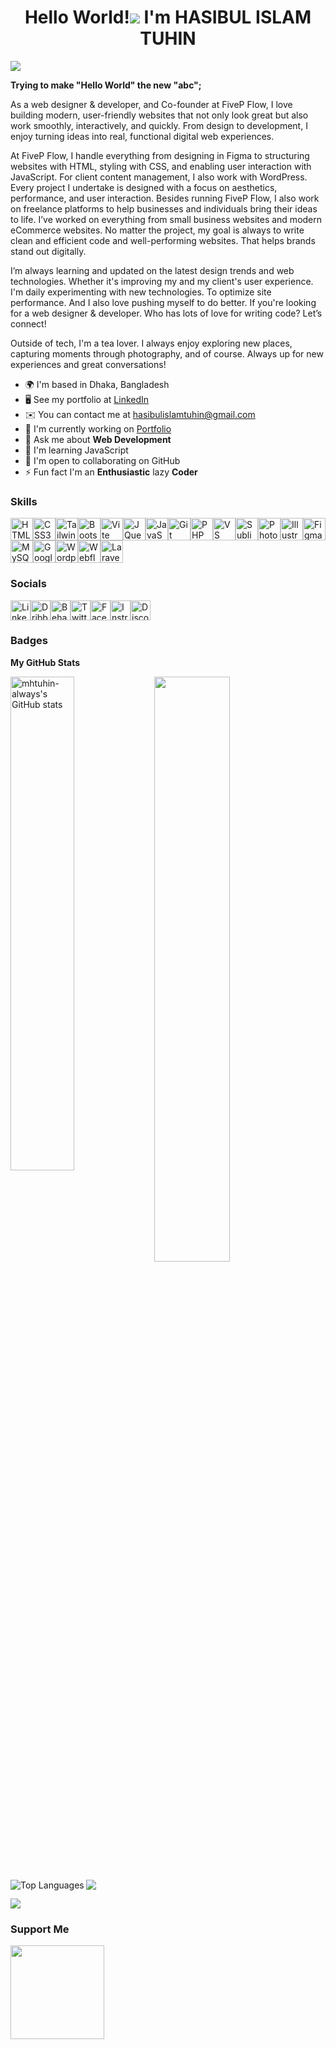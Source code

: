 <h1 align="center"> Hello World!<img src="https://user-images.githubusercontent.com/18350557/176309783-0785949b-9127-417c-8b55-ab5a4333674e.gif"/> I'm HASIBUL ISLAM TUHIN </h1>
<img src="https://pbs.twimg.com/profile_banners/1555879067945435136/1752743889/1500x500" />

<b>Trying to make "Hello World" the new "abc";</b>

As a web designer & developer, and Co-founder at FiveP Flow, I love building modern, user-friendly websites that not only look great but also work smoothly, interactively, and quickly. From design to development, I enjoy turning ideas into real, functional digital web experiences.

At FiveP Flow, I handle everything from designing in Figma to structuring websites with HTML, styling with CSS, and enabling user interaction with JavaScript. For client content management, I also work with WordPress. Every project I undertake is designed with a focus on aesthetics, performance, and user interaction.
Besides running FiveP Flow, I also work on freelance platforms to help businesses and individuals bring their ideas to life. I’ve worked on everything from small business websites and modern eCommerce websites. No matter the project, my goal is always to write clean and efficient code and well-performing websites. That helps brands stand out digitally.

I’m always learning and updated on the latest design trends and web technologies. Whether it's improving my and my client's user experience. I'm daily experimenting with new technologies. To optimize site performance. And I also love pushing myself to do better.
If you're looking for a web designer & developer. Who has lots of love for writing code? Let’s connect!

Outside of tech, I'm a tea lover. I always enjoy exploring new places, capturing moments through photography, and of course. Always up for new experiences and great conversations!

* 🌍  I'm based in Dhaka, Bangladesh
* 🖥️  See my portfolio at [LinkedIn](http://www.linkedin.com/in/mhtuhin-always/)
* ✉️  You can contact me at [hasibulislamtuhin@gmail.com](mailto:hasibulislamtuhin@gmail.com)
* 🚀  I'm currently working on [Portfolio](http://https://fivepflow.com/)
* 💬  Ask me about **Web Development**
* 🧠  I'm learning JavaScript
* 🤝  I'm open to collaborating on GitHub
* ⚡  Fun fact I'm an **Enthusiastic** lazy **Coder**

### Skills


<p align="left">
<a href="https://developer.mozilla.org/en-US/docs/Glossary/HTML5" target="_blank" rel="noreferrer"><img src="https://raw.githubusercontent.com/danielcranney/readme-generator/main/public/icons/skills/html5-colored.svg" width="36" height="36" alt="HTML5" title="HTML5"/></a><a href="https://www.w3.org/TR/CSS/#css" target="_blank" rel="noreferrer"><img src="https://raw.githubusercontent.com/danielcranney/readme-generator/main/public/icons/skills/css3-colored.svg" width="36" height="36" alt="CSS3" title="CSS3"/></a><a href="https://tailwindcss.com/" target="_blank" rel="noreferrer"><img src="https://raw.githubusercontent.com/danielcranney/readme-generator/main/public/icons/skills/tailwindcss-colored.svg" width="36" height="36" alt="TailwindCSS" title="TailwindCSS"/></a><a href="https://getbootstrap.com/" target="_blank" rel="noreferrer"><img src="https://raw.githubusercontent.com/danielcranney/readme-generator/main/public/icons/skills/bootstrap-colored.svg" width="36" height="36" alt="Bootstrap" title="Bootstrap"/></a><a href="https://vitejs.dev/" target="_blank" rel="noreferrer"><img src="https://raw.githubusercontent.com/danielcranney/readme-generator/main/public/icons/skills/vite-colored.svg" width="36" height="36" alt="Vite" title="Vite"/></a><a href="https://jquery.com/" target="_blank" rel="noreferrer"><img src="https://raw.githubusercontent.com/danielcranney/readme-generator/main/public/icons/skills/jquery-colored.svg" width="36" height="36" alt="JQuery" title="JQuery"/></a><a href="https://developer.mozilla.org/en-US/docs/Web/JavaScript" target="_blank" rel="noreferrer"><img src="https://raw.githubusercontent.com/danielcranney/readme-generator/main/public/icons/skills/javascript-colored.svg" width="36" height="36" alt="JavaScript" title="JavaScript"/></a><a href="https://git-scm.com/" target="_blank" rel="noreferrer"><img src="https://raw.githubusercontent.com/danielcranney/readme-generator/main/public/icons/skills/git-colored.svg" width="36" height="36" alt="Git" title="Git"/></a><a href="https://www.php.net/" target="_blank" rel="noreferrer"><img src="https://raw.githubusercontent.com/danielcranney/readme-generator/main/public/icons/skills/php-colored.svg" width="36" height="36" alt="PHP" title="PHP"/></a><a href="https://code.visualstudio.com/" target="_blank" rel="noreferrer"><img src="https://raw.githubusercontent.com/danielcranney/readme-generator/main/public/icons/skills/visualstudiocode-colored.svg" width="36" height="36" alt="VS Code" title="VS Code"/></a><a href="https://www.sublimetext.com/index2" target="_blank" rel="noreferrer"><img src="https://raw.githubusercontent.com/danielcranney/readme-generator/main/public/icons/skills/sublimetext-colored.svg" width="36" height="36" alt="Sublime Text" title="Sublime Text"/></a><a href="https://www.adobe.com/uk/products/photoshop.html" target="_blank" rel="noreferrer"><img src="https://raw.githubusercontent.com/danielcranney/readme-generator/main/public/icons/skills/photoshop-colored.svg" width="36" height="36" alt="Photoshop" title="Photoshop"/></a><a href="https://www.adobe.com/uk/products/illustrator.html" target="_blank" rel="noreferrer"><img src="https://raw.githubusercontent.com/danielcranney/readme-generator/main/public/icons/skills/illustrator-colored.svg" width="36" height="36" alt="Illustrator" title="Illustrator"/></a><a href="https://www.figma.com/" target="_blank" rel="noreferrer"><img src="https://raw.githubusercontent.com/danielcranney/readme-generator/main/public/icons/skills/figma-colored.svg" width="36" height="36" alt="Figma" title="Figma"/></a><a href="https://www.mysql.com/" target="_blank" rel="noreferrer"><img src="https://raw.githubusercontent.com/danielcranney/readme-generator/main/public/icons/skills/mysql-colored.svg" width="36" height="36" alt="MySQL" title="MySQL"/></a><a href="https://cloud.google.com/" target="_blank" rel="noreferrer"><img src="https://raw.githubusercontent.com/danielcranney/readme-generator/main/public/icons/skills/googlecloud-colored.svg" width="36" height="36" alt="Google Cloud" title="Google Cloud"/></a><a href="https://wordpress.com" target="_blank" rel="noreferrer"><img src="https://raw.githubusercontent.com/danielcranney/readme-generator/main/public/icons/skills/wordpress-colored.svg" width="36" height="36" alt="Wordpress" title="Wordpress"/></a><a href="https://webflow.com/" target="_blank" rel="noreferrer"><img src="https://raw.githubusercontent.com/danielcranney/readme-generator/main/public/icons/skills/webflow-colored.svg" width="36" height="36" alt="Webflow" title="Webflow"/></a><a href="https://laravel.com/" target="_blank" rel="noreferrer"><img src="https://raw.githubusercontent.com/danielcranney/readme-generator/main/public/icons/skills/laravel-colored.svg" width="36" height="36" alt="Laravel" title="Laravel"/></a>
</p>

### Socials

<p align="left">
<a href="https://www.linkedin.com/in/mhtuhin-always" target="_blank" rel="noreferrer"><img src="https://raw.githubusercontent.com/danielcranney/readme-generator/main/public/icons/socials/linkedin.svg" width="32" height="32" alt="LinkedIn" title="LinkedIn" /></a><a href="https://www.dribbble.com/mhtuhin" target="_blank" rel="noreferrer"><img src="https://raw.githubusercontent.com/danielcranney/readme-generator/main/public/icons/socials/dribbble.svg" width="32" height="32" alt="Dribble" title="Dribble" /></a><a href="https://www.behance.com/mhtuhin-always" target="_blank" rel="noreferrer"><img src="https://raw.githubusercontent.com/danielcranney/readme-generator/main/public/icons/socials/behance.svg" width="32" height="32" alt="Behance" title="Behance" /></a><a href="https://www.x.com/mhtuhin_always" target="_blank" rel="noreferrer"><img src="https://raw.githubusercontent.com/danielcranney/readme-generator/main/public/icons/socials/twitter.svg" width="32" height="32" alt="Twitter" title="Twitter" /></a><a href="https://www.facebook.com/mhtuhin.always" target="_blank" rel="noreferrer"><img src="https://raw.githubusercontent.com/danielcranney/readme-generator/main/public/icons/socials/facebook.svg" width="32" height="32" alt="Facebook" title="Facebook" /></a><a href="http://www.instagram.com/mhtuhin.always/" target="_blank" rel="noreferrer"><img src="https://raw.githubusercontent.com/danielcranney/readme-generator/main/public/icons/socials/instagram.svg" width="32" height="32" alt="Instragram" title="Instragram" /></a><a href="https://discord.com/users/mhtuhin60964241" target="_blank" rel="noreferrer"><img src="https://raw.githubusercontent.com/danielcranney/readme-generator/main/public/icons/socials/discord.svg" width="32" height="32" alt="Discord" title="Discord" /></a>  
</p>

### Badges

<b>My GitHub Stats</b>

<a href="http://www.github.com/mhtuhin-always"><img width="45%" align="left" src="https://github-readme-stats.vercel.app/api?username=mhtuhin-always&show_icons=true&hide=&count_private=true&title_color=facc15&text_color=ffffff&icon_color=facc15&bg_color=22272e&hide_border=true&show_icons=true" alt="mhtuhin-always's GitHub stats" /></a>

<a href="http://www.github.com/mhtuhin-always"><img width="49%" align="center" src="https://github-readme-streak-stats.herokuapp.com/?user=mhtuhin-always&stroke=ffffff&background=22272e&ring=facc15&fire=facc15&currStreakNum=ffffff&currStreakLabel=facc15&sideNums=ffffff&sideLabels=ffffff&dates=ffffff&hide_border=true" /></a>

<a href="https://github.com/mhtuhin-always" ><img align="left" src="https://github-readme-stats.vercel.app/api/top-langs/?username=mhtuhin-always&langs_count=10&title_color=facc15&text_color=ffffff&icon_color=facc15&bg_color=22272e&hide_border=true&locale=en&custom_title=Top%20%Languages" alt="Top Languages" /></a>
<a href="https://github.com/mhtuhin-always/Frontend-Mentor" ><img align="center" src="https://github-readme-stats.vercel.app/api/pin/?username=mhtuhin-always&repo=frontend-mentor&title_color=facc15&text_color=ffffff&icon_color=facc15&bg_color=22272e&hide_border=true&locale=en" /></a>

<a href="https://github.com/mhtuhin-always/lazarev" ><img align="center" src="https://github-readme-stats.vercel.app/api/pin/?username=mhtuhin-always&repo=lazarev&title_color=facc15&text_color=ffffff&icon_color=facc15&bg_color=22272e&hide_border=true&locale=en" /></a>

### Support Me
<a href="https://www.buymeacoffee.com/mhtuhin"><img align="left" src="https://cdn.buymeacoffee.com/buttons/v2/default-yellow.png" width="150"/></a>
